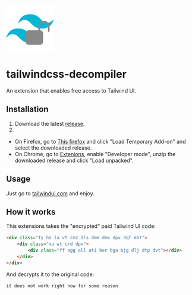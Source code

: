 ![Menu](public/assets/icon128.png)

# tailwindcss-decompiler

An extension that enables free access to Tailwind UI.

## Installation

1. Download the latest [release](https://github.com/Ev357/tailwindcss-decompiler/releases).
2.
- On Firefox, go to [This firefox](about:debugging#/runtime/this-firefox) and click "Load Temporary Add-on" and select the downloaded release.
- On Chrome, go to [Extenions](chrome://extensions), enable "Developer mode", unzip the downloaded release and click "Load unpacked".

## Usage

Just go to [tailwindui.com](https://tailwindui.com) and enjoy.

## How it works

This extensions takes the "encrypted" paid Tailwind UI code:
```html
<div class="fy hs la vt cmz dls dmm dmx dpx dqf ebt">
    <div class="vu wt crd dpx">
        <div class="ff agg all ati ber bga bjg dlj dtp dvt"></div>
    </div>
</div>
```

And decrypts it to the original code:
```html
it does not work right now for some reason
```
